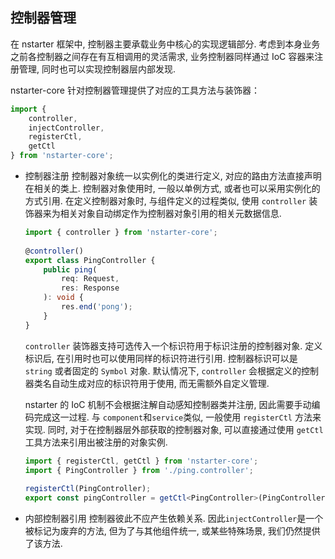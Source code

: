 ## 控制器管理
在 nstarter 框架中, 控制器主要承载业务中核心的实现逻辑部分. 考虑到本身业务之前各控制器之间存在有互相调用的灵活需求, 业务控制器同样通过 IoC 容器来注册管理, 同时也可以实现控制器层内部发现.

nstarter-core 针对控制器管理提供了对应的工具方法与装饰器：
```typescript
import {
    controller,
    injectController,
    registerCtl,
    getCtl
} from 'nstarter-core';
```
* 控制器注册
  控制器对象统一以实例化的类进行定义, 对应的路由方法直接声明在相关的类上. 控制器对象使用时, 一般以单例方式, 或者也可以采用实例化的方式引用. 在定义控制器对象时, 与组件定义的过程类似, 使用 `controller` 装饰器来为相关对象自动绑定作为控制器对象引用的相关元数据信息.

  ```typescript
  import { controller } from 'nstarter-core';
 
  @controller()
  export class PingController {
      public ping(
          req: Request,
          res: Response
      ): void {
          res.end('pong');
      }
  }
  ```
  `controller` 装饰器支持可选传入一个标识符用于标识注册的控制器对象. 定义标识后, 在引用时也可以使用同样的标识符进行引用. 控制器标识可以是 `string` 或者固定的 `Symbol` 对象. 默认情况下, `controller` 会根据定义的控制器类名自动生成对应的标识符用于使用, 而无需额外自定义管理.

  nstarter 的 IoC 机制不会根据注解自动感知控制器类并注册, 因此需要手动编码完成这一过程. 与 `component`和`service`类似, 一般使用 `registerCtl` 方法来实现. 同时, 对于在控制器层外部获取的控制器对象, 可以直接通过使用 `getCtl` 工具方法来引用出被注册的对象实例.

  ```typescript
  import { registerCtl, getCtl } from 'nstarter-core';
  import { PingController } from './ping.controller';
 
  registerCtl(PingController);
  export const pingController = getCtl<PingController>(PingController);
  ```
  
* 内部控制器引用
  控制器彼此不应产生依赖关系. 因此`injectController`是一个被标记为废弃的方法, 但为了与其他组件统一, 或某些特殊场景, 我们仍然提供了该方法.
